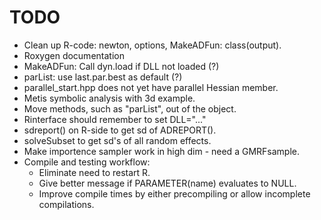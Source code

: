 TODO
====
- Clean up R-code: newton, options, MakeADFun: class(output).
- Roxygen documentation
- MakeADFun: Call dyn.load if DLL not loaded (?)
- parList: use last.par.best as default (?)
- parallel_start.hpp does not yet have parallel Hessian member.
- Metis symbolic analysis with 3d example.
- Move methods, such as "parList", out of the object.
- Rinterface should remember to set DLL="..."
- sdreport() on R-side to get sd of ADREPORT().
- solveSubset to get sd's of all random effects.
- Make importence sampler work in high dim - need a GMRFsample.
- Compile and testing workflow:
  - Eliminate need to restart R.
  - Give better message if PARAMETER(name) evaluates to NULL.
  - Improve compile times by either precompiling or allow incomplete compilations.
